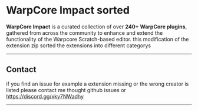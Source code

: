 # WarpCore Impact sorted

**WarpCore Impact** is a curated collection of over **240+ WarpCore plugins**, gathered from across the community to enhance and extend the functionality of the Warpcore Scratch-based editor. this modification of the extension zip sorted the extensions into different categorys 

---

## Contact  
if you find an issue for example a extension missing or the wrong creator is listed please contact me thought github issues
or https://discord.gg/xky7NWadhy

---  
